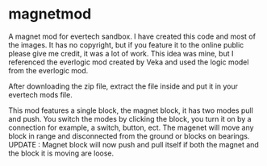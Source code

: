 # magnetmod
A magnet mod for evertech sandbox.
I have created this code and most of the images. It has no copyright, but if you feature it to the
online public please give me credit, it was a lot of work. 
This idea was mine, but I referenced the everlogic mod created by Veka and used the logic model
from the everlogic mod.

After downloading the zip file, extract the file inside and put it in your evertech mods file.

This mod features a single block, the magnet block, it has two modes pull and push. You switch the
modes by clicking the block, you turn it on by a connection for example, a switch, button, ect.
The magenet will move any block in range and disconnected from the ground or blocks on bearings.
UPDATE : Magnet block will now push and pull itself if both the magnet and the block it is moving are loose.
